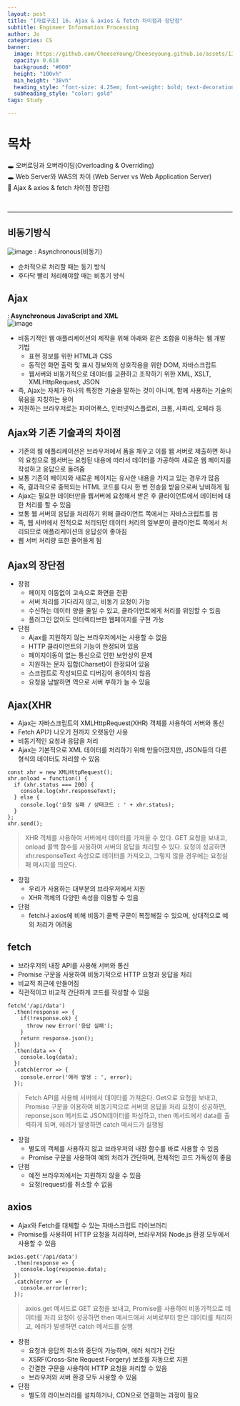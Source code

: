 ```yaml
---
layout: post
title: "[자료구조] 16. Ajax & axios & fetch 차이점과 장단점"
subtitle: Engineer Information Processing
author: Jo
categories: CS
banner:
  image: https://github.com/CheeseYoung/Cheeseyoung.github.io/assets/132384527/31a174dc-ea83-400a-a458-ad3a2c84ba0e
  opacity: 0.618
  background: "#000"
  height: "100vh"
  min_height: "38vh"
  heading_style: "font-size: 4.25em; font-weight: bold; text-decoration: underline"
  subheading_style: "color: gold"
tags: Study

---
```


# 목차
🕳 오버로딩과 오버라이딩(Overloading & Overriding) <br>
🕳 Web Server와 WAS의 차이 (Web Server vs Web Application Server) <br>
📌 Ajax & axios & fetch 차이점 장단점 <br>

<br>
<hr>

## 비동기방식
![image](https://github.com/CheeseYoung/Cheeseyoung.github.io/assets/132384527/31a174dc-ea83-400a-a458-ad3a2c84ba0e)
: Asynchronous(비동기)
- 순차적으로 처리할 때는 동기 방식
- 후다닥 빨리 처리해야할 때는 비동기 방식

## Ajax
:<b> Asynchronous JavaScript and XML </b><br>
![image](https://github.com/CheeseYoung/Cheeseyoung.github.io/assets/132384527/494c9a6a-9e15-437d-ba91-de9f805507cd)
- 비동기적인 웹 애플리케이션의 제작을 위해 아래와 같은 조합을 이용하는 웹 개발 기법
  - 표현 정보를 위한 HTML과 CSS
  - 동적인 화면 출력 및 표시 정보와의 상호작용을 위한 DOM, 자바스크립트
  - 웹서버와 비동기적으로 데이터를 교환하고 조작하기 위한 XML, XSLT, XMLHttpRequest, JSON
- 즉, Ajax는 자체가 하나의 특정한 기술을 말하는 것이 아니며, 함께 사용하는 기술의 묶음을 지칭하는 용어
- 지원하는 브라우저로는 파이어폭스, 인터넷익스플로러, 크롬, 사파리, 오페라 등

## Ajax와 기존 기술과의 차이점
- 기존의 웹 애플리케이션은 브라우저에서 폼을 채우고 이를 웹 서버로 제출하면 하나의 요청으로
  웹서버는 요청된 내용에 따라서 데이터를 가공하여 새로운 웹 페이지를 작성하고 응답으로 돌려줌
- 보통 기존의 페이지와 새로운 페이지는 유사한 내용을 가지고 있는 경우가 많음
- 즉, 결과적으로 중복되는 HTML 코드를 다시 한 번 전송을 받음으로써 낭비하게 됨
- Ajax는 필요한 데이터만을 웹서버에 요청해서 받은 후 클라이언트에서 데이터에 대한 처리를 할 수 있음
- 보통 웹 서버의 응답을 처리하기 위해 클라이언트 쪽에서는 자바스크립트를 씀
- 즉, 웹 서버에서 전적으로 처리되던 데이터 처리의 일부분이 클라이언트 쪽에서 처리되므로 애플리케이션의 응답성이 좋아짐
- 웹 서버 처리량 또한 줄어들게 됨

## Ajax의 장단점
- 장점
  - 페이지 이동없이 고속으로 화면을 전환
  - 서버 처리를 기다리지 않고, 비동기 요청이 가능
  - 수신하는 데이터 양을 줄일 수 있고, 클라이언트에게 처리를 위임할 수 있음
  - 플러그인 없이도 인터렉티브한 웹페이지를 구현 가능
- 단점
  - Ajax를 지원하지 않는 브라우저에서는 사용할 수 없음
  - HTTP 클라이언트의 기능이 한정되어 있음
  - 페이지이동이 없는 통신으로 인한 보안상의 문제
  - 지원하는 문자 집합(Charset)이 한정되어 있음
  - 스크립트로 작성되므로 디버깅이 용이하지 않음
  - 요청을 남발하면 역으로 서버 부하가 늘 수 있음


## Ajax(XHR
- Ajax는 자바스크립트의 XMLHttpRequest(XHR) 객체를 사용하여 서버와 통신
- Fetch API가 나오기 전까지 오랫동안 사용
-  비동기적인 요청과 응답을 처리
-  Ajax는 기본적으로 XML 데이터를 처리하기 위해 만들어졌지만, JSON등의 다른 형식의 데이터도 처리할 수 있음
```XHR 예시
const xhr = new XMLHttpRequest();
xhr.onload = function() {
  if (xhr.status === 200) {
    console.log(xhr.responseText);
  } else {
    console.log('요청 실패 / 상태코드 : ' + xhr.status);
  }
};
xhr.send();
```
> XHR 객체를 사용하여 서버에서 데이터를 가져올 수 있다.
> GET 요청을 보내고, onload 콜백 함수를 사용하여 서버의 응답을 처리할 수 있다.
> 요청이 성공하면 xhr.responseText 속성으로 데이터를 가져오고, 그렇지 않을 경우에는 요청실패 메시지를 띄운다.
- 장점
  - 우리가 사용하는 대부분의 브라우저에서 지원
  - XHR 객체의 다양한 속성을 이용할 수 있음
- 단점
  - fetch나 axios에 비해 비동기 콜백 구문이 복잡해질 수 있으며, 상대적으로 예외 처리가 어려움


## fetch
- 브라우저의 내장 API를 사용해 서버와 통신
- Promise 구문을 사용하여 비동기적으로 HTTP 요청과 응답을 처리
- 비교적 최근에 만들어짐
- 직관적이고 비교적 간단하게 코드를 작성할 수 있음
```fetch 예시
fetch('/api/data')
  .then(response => {
    if(!response.ok) {
      throw new Error('응답 실패');
    }
    return response.json();
  })
  .then(data => {
    console.log(data);
  })
  .catch(error => {
    console.error('에러 발생 : ', error);
  });
```
> Fetch API를 사용해 서버에서 데이터를 가져온다. Get으로 요청을 보내고, Promise 구문을 이용하여 비동기적으로 서버의 응답을 처리
> 요청이 성공하면, reponse.json 메서드로 JSON데이터를 파싱하고, then 메서드에서 data를 출력하게 되며,
> 에러가 발생하면 catch 메서드가 실행됨
- 장점
  - 별도의 객체를 사용하지 않고 브라우저의 내장 함수를 바로 사용할 수 있음
  - Promise 구문을 사용하여 예외 처리가 간단하며, 전체적인 코드 가독성이 좋음
- 단점
  - 예전 브라우저에서는 지원하지 않을 수 있음
  - 요청(request)를 취소할 수 없음


## axios
- Ajax와 Fetch를 대체할 수 있는 자바스크립트 라이브러리
- Promise를 사용하여 HTTP 요청을 처리하며, 브라우저와 Node.js 환경 모두에서 사용할 수 있음
```axios 예시
axios.get('/api/data')
  .then(response => {
    console.log(response.data);
  })
  .catch(error => {
    console.error(error);
  });
```
> axios.get 메서드로 GET 요청을 보내고, Promise를 사용하여 비동기적으로 데이터를 처리
> 요청이 성공하면 then 메서드에서 서버로부터 받은 데이터를 처리하고,
> 에러가 발생하면 catch 메서드를 실행
- 장점
  - 요청과 응답의 취소와 중단이 가능하며, 에러 처리가 간단
  - XSRF(Cross-Site Request Forgery) 보호를 자동으로 지원
  - 간결한 구문을 사용하여 HTTP 요청을 처리할 수 있음
  - 브라우저와 서버 환경 모두 사용할 수 있음
- 단점
  - 별도의 라이브러리를 설치하거나, CDN으로 연결하는 과정이 필요



















